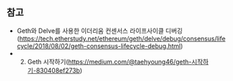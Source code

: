 
## 참고

* Geth와 Delve를 사용한 이더리움 컨센서스 라이프사이클 디버깅(https://tech.etherstudy.net/ethereum/geth/delve/debug/consensus/lifecycle/2018/08/02/geth-consensus-lifecycle-debug.html)
* 2. Geth 시작하기(https://medium.com/@taehyoung46/geth-시작하기-830408ef273b)
